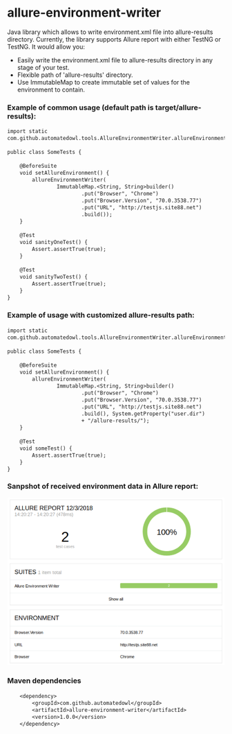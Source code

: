 # allure-environment-writer

Java library which allows to write environment.xml file into allure-results directory.
Currently, the library supports Allure report with either TestNG or TestNG. It would allow you:

* Easily write the environment.xml file to allure-results directory in any stage of your test.
* Flexible path of 'allure-results' directory.
* Use ImmutableMap to create immutable set of values for the environment to contain.

### Example of common usage (default path is target/allure-results):

```
import static com.github.automatedowl.tools.AllureEnvironmentWriter.allureEnvironmentWriter;

public class SomeTests {

    @BeforeSuite
    void setAllureEnvironment() {
        allureEnvironmentWriter(
                ImmutableMap.<String, String>builder()
                        .put("Browser", "Chrome")
                        .put("Browser.Version", "70.0.3538.77")
                        .put("URL", "http://testjs.site88.net")
                        .build());
    }

    @Test
    void sanityOneTest() {
        Assert.assertTrue(true);
    }

    @Test
    void sanityTwoTest() {
        Assert.assertTrue(true);
    }
}
```

### Example of usage with customized allure-results path:

```
import static com.github.automatedowl.tools.AllureEnvironmentWriter.allureEnvironmentWriter;

public class SomeTests {

    @BeforeSuite
    void setAllureEnvironment() {
        allureEnvironmentWriter(
                ImmutableMap.<String, String>builder()
                        .put("Browser", "Chrome")
                        .put("Browser.Version", "70.0.3538.77")
                        .put("URL", "http://testjs.site88.net")
                        .build(), System.getProperty("user.dir")
                        + "/allure-results/");
    }

    @Test
    void someTest() {
        Assert.assertTrue(true);
    }
}
```

### Sanpshot of received environment data in Allure report:

![Bandwidth Logging](.github/allure-environment-data.png)

### Maven dependencies

```
    <dependency>
        <groupId>com.github.automatedowl</groupId>
        <artifactId>allure-environment-writer</artifactId>
        <version>1.0.0</version>
    </dependency>
```
